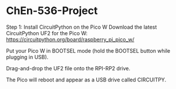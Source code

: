 # ChEn-536-Project

Step 1: Install CircuitPython on the Pico W
Download the latest CircuitPython UF2 for the Pico W:
https://circuitpython.org/board/raspberry_pi_pico_w/

Put your Pico W in BOOTSEL mode (hold the BOOTSEL button while plugging in USB).

Drag-and-drop the UF2 file onto the RPI-RP2 drive.

The Pico will reboot and appear as a USB drive called CIRCUITPY.
